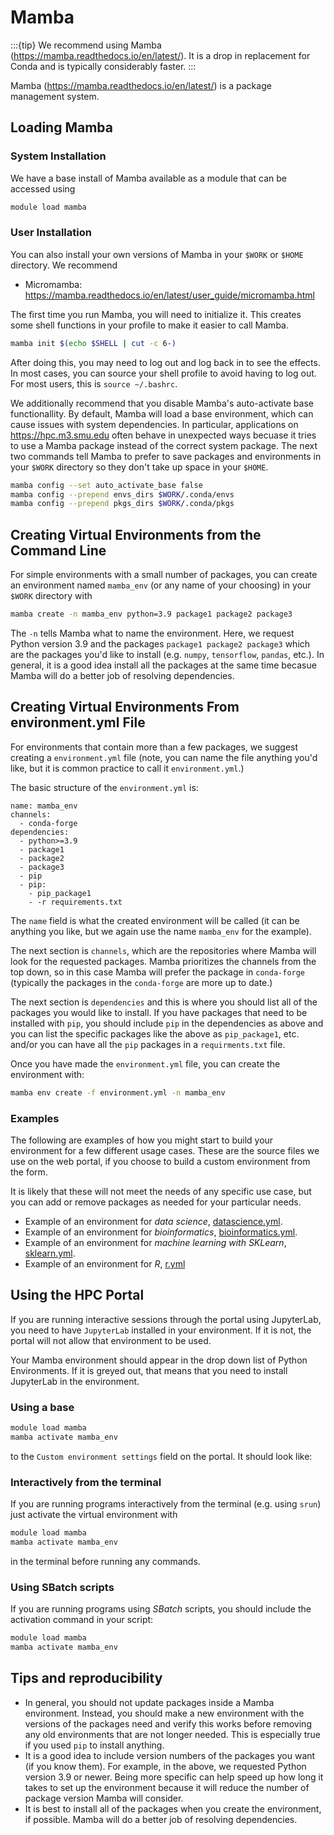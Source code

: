 # Mamba

:::{tip}
We recommend using Mamba (<https://mamba.readthedocs.io/en/latest/>).
It is a drop in replacement for Conda and is typically considerably faster.
:::

Mamba (<https://mamba.readthedocs.io/en/latest/>) is a package management system.

## Loading Mamba

### System Installation

We have a base install of Mamba available as a module that can be accessed using

```bash
module load mamba
```

### User Installation

You can also install your own versions of Mamba in your `$WORK` or `$HOME` directory.
We recommend 

- Micromamba: <https://mamba.readthedocs.io/en/latest/user_guide/micromamba.html>

The first time you run Mamba, you will need to initialize it.
This creates some shell functions in your profile to make it easier to call Mamba.

```bash
mamba init $(echo $SHELL | cut -c 6-)
```

After doing this, you may need to log out and log back in to see the effects.
In most cases, you can source your shell profile to avoid having to log out.
For most users, this is `source ~/.bashrc`.

We additionally recommend that you disable Mamba's auto-activate base
functionallity. By default, Mamba will load a base environment, which can cause
issues with system dependencies. In particular, applications on
<https://hpc.m3.smu.edu> often behave in unexpected ways becuase it tries to
use a Mamba package instead of the correct system package.
The next two commands tell Mamba to prefer to save packages and environments
in your `$WORK` directory so they don't take up space in your `$HOME`.

```bash
mamba config --set auto_activate_base false
mamba config --prepend envs_dirs $WORK/.conda/envs
mamba config --prepend pkgs_dirs $WORK/.conda/pkgs
```

## Creating Virtual Environments from the Command Line

For simple environments with a small number of packages, you can create an
environment named `mamba_env` (or any name of your choosing) in your `$WORK`
directory with

```bash
mamba create -n mamba_env python=3.9 package1 package2 package3
```

The `-n` tells Mamba what to name the environment. Here, we request Python
version 3.9 and the packages `package1 package2 package3` which are the
packages you'd like to install (e.g. `numpy`, `tensorflow`, `pandas`, etc.). In
general, it is a good idea install all the packages at the same time becasue
Mamba will do a better job of resolving dependencies.

## Creating Virtual Environments From environment.yml File

For environments that contain more than a few packages, we suggest creating a
`environment.yml` file (note, you can name the file anything you'd like, but it
is common practice to call it `environment.yml`.)

The basic structure of the `environment.yml` is:

```text
name: mamba_env
channels:
  - conda-forge
dependencies:
  - python>=3.9
  - package1
  - package2
  - package3
  - pip
  - pip:
    - pip_package1
    - -r requirements.txt
```

The `name` field is what the created environment will be called (it can be
anything you like, but we again use the name `mamba_env` for the example).

The next section is `channels`, which are the repositories where Mamba will
look for the requested packages. Mamba prioritizes the channels from the top
down, so in this case Mamba will prefer the package in `conda-forge` (typically the packages in the `conda-forge` are more up
to date.)

The next section is `dependencies` and this is where you should list all of the
packages you would like to install. If you have packages that need to be
installed with `pip`, you should include `pip` in the dependencies as above and
you can list the specific packages like the above as `pip_package1`, etc.
and/or you can have all the `pip` packages in a `requirments.txt` file.

Once you have made the `environment.yml` file, you can create the environment
with:

```bash
mamba env create -f environment.yml -n mamba_env
```

### Examples

The following are examples of how you might start to build your environment
for a few different usage cases. These are the source files we use on 
the web portal, if you choose to build a custom environment from the form.

It is likely that these will not meet the needs of any specific use case,
but you can add or remove packages as needed for your particular needs.

- Example of an environment for *data science*, [datascience.yml](datascience.yml).
- Example of an environment for *bioinformatics*, [bioinformatics.yml](bioinformatics.yml).
- Example of an environment for *machine learning with SKLearn*, [sklearn.yml](sklearn.yml).
- Example of an environment for *R*, [r.yml](r.yml)

## Using the HPC Portal

If you are running interactive sessions through the portal using JupyterLab,
you need to have `JupyterLab` installed in your environment. If it is not, the
portal will not allow that environment to be used.

Your Mamba environment should appear in the drop down list of Python
Environments. If it is greyed out, that means that you need to install
JupyterLab in the environment.

### Using a base

```bash
module load mamba
mamba activate mamba_env
```

to the ```Custom environment settings``` field on the portal. It should look
like:

### Interactively from the terminal

If you are running programs interactively from the terminal (e.g. using
```srun```) just activate the virtual environment with

```bash
module load mamba
mamba activate mamba_env
```

in the terminal before running any commands.

### Using SBatch scripts

If you are running programs using _SBatch_ scripts, you should include the
activation command in your script:

```bash
module load mamba
mamba activate mamba_env
```

## Tips and reproducibility

- In general, you should not update packages inside a Mamba environment.
  Instead, you should make a new environment with the versions of the packages
  need and verify this works before removing any old environments that are not
  longer needed. This is especially true if you used `pip` to install anything.
- It is a good idea to include version numbers of the packages you want (if you
  know them). For example, in the above, we requested Python version 3.9 or
  newer. Being more specific can help speed up how long it takes to set up the
  environment because it will reduce the number of package version Mamba will
  consider.
- It is best to install all of the packages when you create the environment, if
  possible. Mamba will do a better job of resolving dependencies.